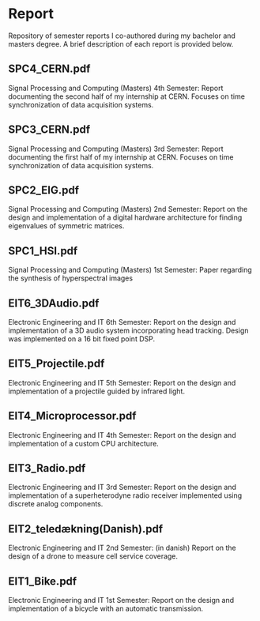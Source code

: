 # Report
Repository of semester reports I co-authored during my bachelor and masters degree. A brief description of each report is provided below.

## SPC4_CERN.pdf
Signal Processing and Computing (Masters) 4th Semester: Report documenting the second half of my internship at CERN. Focuses on time synchronization of data acquisition systems. 

## SPC3_CERN.pdf
Signal Processing and Computing (Masters) 3rd Semester: Report documenting the first half of my internship at CERN. Focuses on time synchronization of data acquisition systems. 

## SPC2_EIG.pdf
Signal Processing and Computing (Masters) 2nd Semester: Report on the design and implementation of a digital hardware architecture for finding eigenvalues of symmetric matrices.

## SPC1_HSI.pdf
Signal Processing and Computing (Masters) 1st Semester: Paper regarding the synthesis of hyperspectral images

## EIT6_3DAudio.pdf
Electronic Engineering and IT 6th Semester: Report on the design and implementation of a 3D audio system incorporating head tracking. Design was implemented on a 16 bit fixed point DSP.

## EIT5_Projectile.pdf
Electronic Engineering and IT 5th Semester: Report on the design and implementation of a projectile guided by infrared light. 

## EIT4_Microprocessor.pdf
Electronic Engineering and IT 4th Semester: Report on the design and implementation of a custom CPU architecture.

## EIT3_Radio.pdf
Electronic Engineering and IT 3rd Semester: Report on the design and implementation of a superheterodyne radio receiver implemented using discrete analog components.

## EIT2_teledækning(Danish).pdf
Electronic Engineering and IT 2nd Semester: (in danish) Report on the design of a drone to measure cell service coverage.

## EIT1_Bike.pdf
Electronic Engineering and IT 1st Semester: Report on the design and implementation of a bicycle with an automatic transmission.
